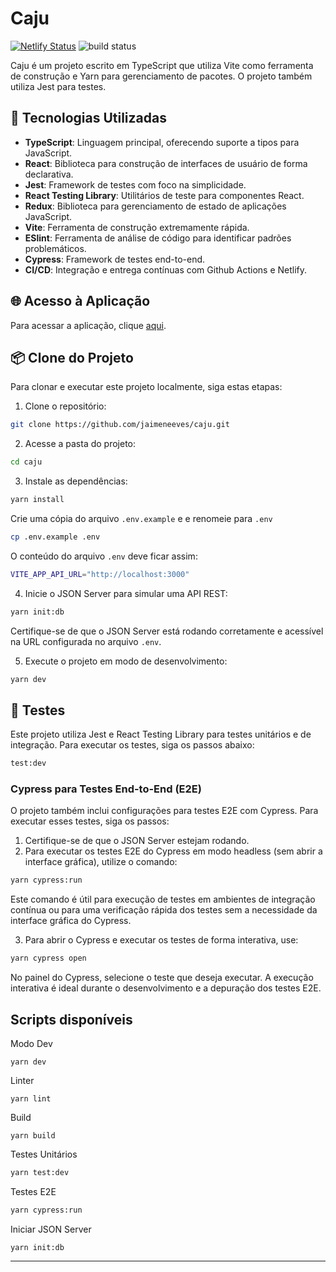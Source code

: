 # Caju

[![Netlify Status](https://api.netlify.com/api/v1/badges/59c3d9df-b7d6-4ae2-8206-e3ecae816cb4/deploy-status)](https://app.netlify.com/sites/caju-jaimeneeves/deploys) 
![build status](https://github.com/jaimeneeves/caju/actions/workflows/ci.yml/badge.svg)

Caju é um projeto escrito em TypeScript que utiliza Vite como ferramenta de construção e Yarn para gerenciamento de pacotes. O projeto também utiliza Jest para testes.

## 🚀 Tecnologias Utilizadas

- **TypeScript**: Linguagem principal, oferecendo suporte a tipos para JavaScript.
- **React**: Biblioteca para construção de interfaces de usuário de forma declarativa.
- **Jest**: Framework de testes com foco na simplicidade.
- **React Testing Library**: Utilitários de teste para componentes React.
- **Redux**: Biblioteca para gerenciamento de estado de aplicações JavaScript.
- **Vite**: Ferramenta de construção extremamente rápida.
- **ESlint**: Ferramenta de análise de código para identificar padrões problemáticos.
- **Cypress**: Framework de testes end-to-end.
- **CI/CD**: Integração e entrega contínuas com Github Actions e Netlify.

## 🌐 Acesso à Aplicação

Para acessar a aplicação, clique [aqui](https://caju-jaimeneeves.netlify.app/).

## 📦 Clone do Projeto

Para clonar e executar este projeto localmente, siga estas etapas:

1. Clone o repositório:

```bash
git clone https://github.com/jaimeneeves/caju.git
```

2. Acesse a pasta do projeto:

```bash
cd caju
```

3. Instale as dependências:

```bash
yarn install
```

Crie uma cópia do arquivo `.env.example` e e renomeie para `.env`

```sh
cp .env.example .env
```

O conteúdo do arquivo `.env` deve ficar assim:

```sh
VITE_APP_API_URL="http://localhost:3000"
```

4. Inicie o JSON Server para simular uma API REST:

```sh
yarn init:db
```

Certifique-se de que o JSON Server está rodando corretamente e acessível na URL configurada no arquivo `.env`.

5. Execute o projeto em modo de desenvolvimento:

```sh
yarn dev
```

## 🧪 Testes

Este projeto utiliza Jest e React Testing Library para testes unitários e de integração. Para executar os testes, siga os passos abaixo:

```sh
test:dev
```

### Cypress para Testes End-to-End (E2E)

O projeto também inclui configurações para testes E2E com Cypress. Para executar esses testes, siga os passos:

1. Certifique-se de que o JSON Server estejam rodando.
2. Para executar os testes E2E do Cypress em modo headless (sem abrir a interface gráfica), utilize o comando:

```sh
yarn cypress:run
```

Este comando é útil para execução de testes em ambientes de integração contínua ou para uma verificação rápida dos testes sem a necessidade da interface gráfica do Cypress.

3. Para abrir o Cypress e executar os testes de forma interativa, use:

```sh
yarn cypress open
```

No painel do Cypress, selecione o teste que deseja executar. A execução interativa é ideal durante o desenvolvimento e a depuração dos testes E2E.  

## Scripts disponíveis

Modo Dev

```shell
yarn dev
```

Linter

```shell
yarn lint
```

Build

```shell
yarn build
```

Testes Unitários

```sh
yarn test:dev
```

Testes E2E

```sh
yarn cypress:run
```

Iniciar JSON Server

```shell
yarn init:db
```

---